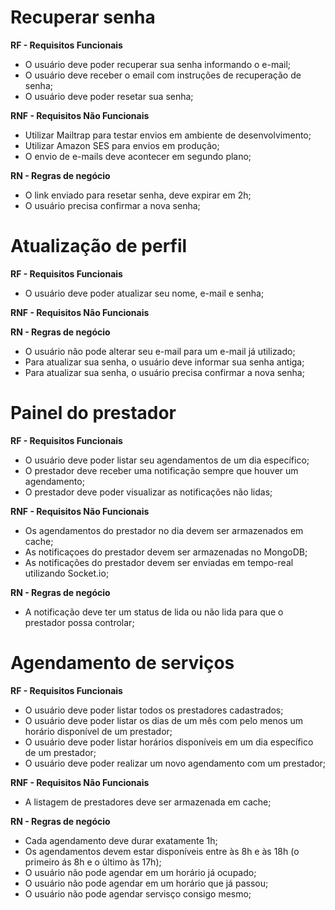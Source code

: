 # Recuperar senha

**RF - Requisitos Funcionais**
- O usuário deve poder recuperar sua senha informando o e-mail;
- O usuário deve receber o email com instruções de recuperação de senha;
- O usuário deve poder resetar sua senha;

**RNF - Requisitos Não Funcionais**
- Utilizar Mailtrap para testar envios em ambiente de desenvolvimento;
- Utilizar Amazon SES para envios em produção;
- O envio de e-mails deve acontecer em segundo plano;

**RN - Regras de negócio**
- O link enviado para resetar senha, deve expirar em 2h;
- O usuário precisa confirmar a nova senha;

# Atualização de perfil

**RF - Requisitos Funcionais**
- O usuário deve poder atualizar seu nome, e-mail e senha;

**RNF - Requisitos Não Funcionais**

**RN - Regras de negócio**
- O usuário não pode alterar seu e-mail para um e-mail já utilizado;
- Para atualizar sua senha, o usuário deve informar sua senha antiga;
- Para atualizar sua senha, o usuário precisa confirmar a nova senha;

# Painel do prestador

**RF - Requisitos Funcionais**
- O usuário deve poder listar seu agendamentos de um dia específico;
- O prestador deve receber uma notificação sempre que houver um agendamento;
- O prestador deve poder visualizar as notificações não lidas;


**RNF - Requisitos Não Funcionais**
- Os agendamentos do prestador no dia devem ser armazenados em cache;
- As notificaçoes do prestador devem ser armazenadas no MongoDB;
- As notificações do prestador devem ser enviadas em tempo-real utilizando Socket.io;

**RN - Regras de negócio**
- A notificação deve ter um status de lida ou não lida para que o prestador possa controlar;

# Agendamento de serviços

**RF - Requisitos Funcionais**
- O usuário deve poder listar todos os prestadores cadastrados;
- O usuário deve poder listar os dias de um mês com pelo menos um horário disponível de um prestador;
- O usuário deve poder listar horários disponíveis em um dia específico de um prestador;
- O usuário deve poder realizar um novo agendamento com um prestador;

**RNF - Requisitos Não Funcionais**
- A listagem de prestadores deve ser armazenada em cache;

**RN - Regras de negócio**
- Cada agendamento deve durar exatamente 1h;
- Os agendamentos devem estar disponíveis entre às 8h e às 18h (o primeiro ás 8h e o último às 17h);
- O usuário não pode agendar em um horário já ocupado;
- O usuário não pode agendar em um horário que já passou;
- O usuário não pode agendar servisço consigo mesmo;

